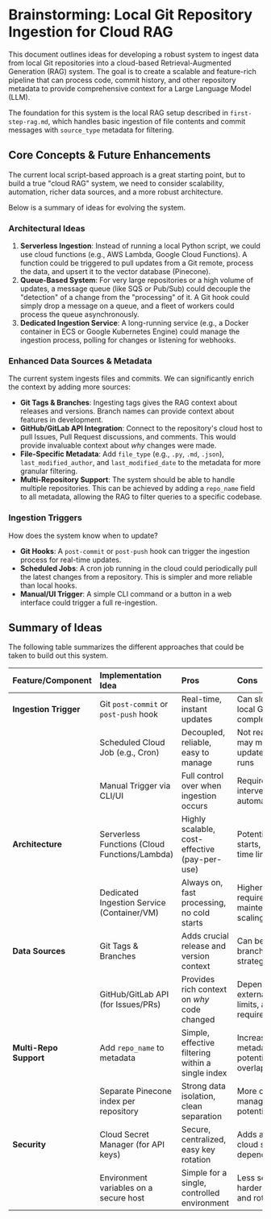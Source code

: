 # Brainstorming: Local Git Repository Ingestion for Cloud RAG

This document outlines ideas for developing a robust system to ingest data from local Git repositories into a cloud-based Retrieval-Augmented Generation (RAG) system. The goal is to create a scalable and feature-rich pipeline that can process code, commit history, and other repository metadata to provide comprehensive context for a Large Language Model (LLM).

The foundation for this system is the local RAG setup described in `first-step-rag.md`, which handles basic ingestion of file contents and commit messages with `source_type` metadata for filtering.

## Core Concepts & Future Enhancements

The current local script-based approach is a great starting point, but to build a true "cloud RAG" system, we need to consider scalability, automation, richer data sources, and a more robust architecture.

Below is a summary of ideas for evolving the system.

### Architectural Ideas

1.  **Serverless Ingestion**: Instead of running a local Python script, we could use cloud functions (e.g., AWS Lambda, Google Cloud Functions). A function could be triggered to pull updates from a Git remote, process the data, and upsert it to the vector database (Pinecone).
2.  **Queue-Based System**: For very large repositories or a high volume of updates, a message queue (like SQS or Pub/Sub) could decouple the "detection" of a change from the "processing" of it. A Git hook could simply drop a message on a queue, and a fleet of workers could process the queue asynchronously.
3.  **Dedicated Ingestion Service**: A long-running service (e.g., a Docker container in ECS or Google Kubernetes Engine) could manage the ingestion process, polling for changes or listening for webhooks.

### Enhanced Data Sources & Metadata

The current system ingests files and commits. We can significantly enrich the context by adding more sources:

*   **Git Tags & Branches**: Ingesting tags gives the RAG context about releases and versions. Branch names can provide context about features in development.
*   **GitHub/GitLab API Integration**: Connect to the repository's cloud host to pull Issues, Pull Request discussions, and comments. This would provide invaluable context about *why* changes were made.
*   **File-Specific Metadata**: Add `file_type` (e.g., `.py`, `.md`, `.json`), `last_modified_author`, and `last_modified_date` to the metadata for more granular filtering.
*   **Multi-Repository Support**: The system should be able to handle multiple repositories. This can be achieved by adding a `repo_name` field to all metadata, allowing the RAG to filter queries to a specific codebase.

### Ingestion Triggers

How does the system know when to update?

*   **Git Hooks**: A `post-commit` or `post-push` hook can trigger the ingestion process for real-time updates.
*   **Scheduled Jobs**: A cron job running in the cloud could periodically pull the latest changes from a repository. This is simpler and more reliable than local hooks.
*   **Manual/UI Trigger**: A simple CLI command or a button in a web interface could trigger a full re-ingestion.

## Summary of Ideas

The following table summarizes the different approaches that could be taken to build out this system.

| Feature/Component     | Implementation Idea                               | Pros                                               | Cons                                                 |
| :-------------------- | :------------------------------------------------ | :------------------------------------------------- | :--------------------------------------------------- |
| **Ingestion Trigger** | Git `post-commit` or `post-push` hook             | Real-time, instant updates                         | Can slow down local Git flow, complex setup          |
|                       | Scheduled Cloud Job (e.g., Cron)                  | Decoupled, reliable, easy to manage                | Not real-time, may miss rapid updates between runs   |
|                       | Manual Trigger via CLI/UI                         | Full control over when ingestion occurs            | Requires manual intervention, not automated          |
| **Architecture**      | Serverless Functions (Cloud Functions/Lambda)     | Highly scalable, cost-effective (pay-per-use)      | Potential for cold starts, execution time limits     |
|                       | Dedicated Ingestion Service (Container/VM)        | Always on, fast processing, no cold starts         | Higher cost, requires more maintenance and scaling   |
| **Data Sources**      | Git Tags & Branches                               | Adds crucial release and version context           | Can be noisy if branching/tagging strategy is messy  |
|                       | GitHub/GitLab API (for Issues/PRs)                | Provides rich context on *why* code changed        | Depends on external API, rate limits, auth required  |
| **Multi-Repo Support**| Add `repo_name` to metadata                       | Simple, effective filtering within a single index  | Increases metadata size, potential for data overlap  |
|                       | Separate Pinecone index per repository            | Strong data isolation, clean separation            | More complex to manage, higher potential cost        |
| **Security**          | Cloud Secret Manager (for API keys)               | Secure, centralized, easy key rotation             | Adds another cloud service dependency                |
|                       | Environment variables on a secure host            | Simple for a single, controlled environment        | Less secure, harder to manage and rotate keys        |
